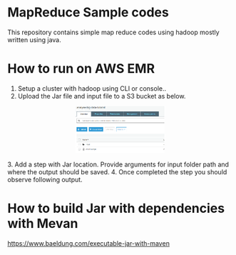 # MapReduce  Sample  codes
This repository contains simple map reduce codes using hadoop mostly written using java.

#  How to run on AWS EMR   

1. Setup a cluster with hadoop using CLI or console..      
2. Upload the Jar file and input file to a S3 bucket as below.      
<p align="center">
  <img src="__Guide__/S3Bucket_WithInputsAndJar_AWS.PNG" width="200" title="S3  Bucket">
</p>
3. Add a step with Jar location. Provide arguments for input folder path and where the output should be saved.
4. Once completed the step you should observe following output.

# How to build Jar with dependencies with Mevan
https://www.baeldung.com/executable-jar-with-maven

